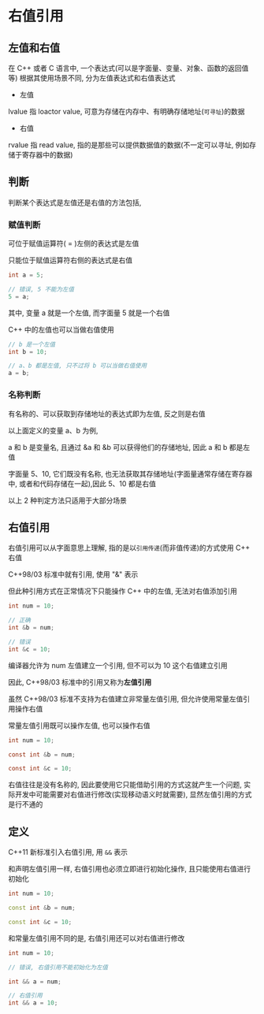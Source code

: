 <!--
 * @Description: 
 * @Version: 1.0
 * @Author: dmjcb
 * @Email:  
 * @Date: 2022-10-26 19:53:02
 * @LastEditors: dmjcb
 * @LastEditTime: 2023-04-19 11:58:57
-->

# 右值引用

## 左值和右值

在 C++ 或者 C 语言中, 一个表达式(可以是字面量、变量、对象、函数的返回值等) 根据其使用场景不同, 分为左值表达式和右值表达式

- 左值

lvalue 指 loactor value, 可意为存储在内存中、有明确存储地址(`可寻址`)的数据

- 右值

rvalue 指 read value, 指的是那些可以提供数据值的数据(不一定可以寻址, 例如存储于寄存器中的数据)

## 判断

判断某个表达式是左值还是右值的方法包括,

### 赋值判断

可位于赋值运算符( = )左侧的表达式是左值

只能位于赋值运算符右侧的表达式是右值

```c
int a = 5;

// 错误, 5 不能为左值
5 = a;
```

其中, 变量 a 就是一个左值, 而字面量 5 就是一个右值

C++ 中的左值也可以当做右值使用

```c
// b 是一个左值
int b = 10;

// a、b 都是左值, 只不过将 b 可以当做右值使用
a = b;
```

### 名称判断

有名称的、可以获取到存储地址的表达式即为左值, 反之则是右值

以上面定义的变量 a、b 为例,

a 和 b 是变量名, 且通过 &a 和 &b 可以获得他们的存储地址, 因此 a 和 b 都是左值

字面量 5、10, 它们既没有名称, 也无法获取其存储地址(字面量通常存储在寄存器中, 或者和代码存储在一起),因此 5、10 都是右值

以上 2 种判定方法只适用于大部分场景

## 右值引用

右值引用可以从字面意思上理解, 指的是以`引用传递`(而非值传递)的方式使用 C++ 右值

C++98/03 标准中就有引用, 使用 "&" 表示

但此种引用方式在正常情况下只能操作 C++ 中的左值, 无法对右值添加引用

```c++
int num = 10;

// 正确
int &b = num;

// 错误
int &c = 10;
```

编译器允许为 num 左值建立一个引用, 但不可以为 10 这个右值建立引用

因此, C++98/03 标准中的引用又称为**左值引用**

虽然 C++98/03 标准不支持为右值建立非常量左值引用, 但允许使用常量左值引用操作右值

常量左值引用既可以操作左值, 也可以操作右值

```c
int num = 10;

const int &b = num;

const int &c = 10;
```

右值往往是没有名称的, 因此要使用它只能借助引用的方式这就产生一个问题, 实际开发中可能需要对右值进行修改(实现移动语义时就需要), 显然左值引用的方式是行不通的

## 定义

C++11 新标准引入右值引用, 用 `&&` 表示

和声明左值引用一样, 右值引用也必须立即进行初始化操作, 且只能使用右值进行初始化

```c++
int num = 10;

const int &b = num;

const int &c = 10;
```

和常量左值引用不同的是, 右值引用还可以对右值进行修改

```c++
int num = 10;

// 错误, 右值引用不能初始化为左值

int && a = num;

// 右值引用
int && a = 10;
```